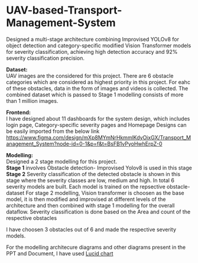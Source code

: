 # UAV-based-Transport-Management-System
Designed a multi-stage architecture combining Improvised YOLOv8 for object detection and category-specific modified Vision Transformer models for severity classification, achieving high detection accuracy and 92% severity classification precision.  

**Dataset:** <br>
UAV images are the considered for this project. There are 6 obstacle categories which are considered as highest priority in this project. For eahc of these obstacles, data in the form of images and videos is collected. The combined dataset which is passed to Stage 1 modelling consists of more than 1 million images.

**Frontend:** <br>
I have designed about 11 dashboards for the system design, which includes login page, Category-specific severity pages and Homepage
Designs can be easily imported from the below link
https://www.figma.com/design/mXp8MYmNrHkmmlKdyOixGX/Transport_Management_System?node-id=0-1&p=f&t=BsFB1vPyoHwhErpZ-0

**Modelling:** <br>
Designed a 2 stage modelling for this project. <br>
**Stage 1** involves Obstacle detection- Improvised Yolov8 is used in this stage<br>
**Stage 2** Severity classification of the detected obstacle is shown in this stage where the severity classes are low, medium and high. In total 6 severity models are built. Each model is trained on the repsective obstacle-dataset
For stage 2 modelling, Vision transformer is choosen as the base model, it is then modified and improvised at different levels of the architecture and then combined with stage 1 modelling for the overall dataflow.
Severity classification is done based on the Area and count of the respective obstacles<br>

I have choosen 3 obstacles out of 6 and made the respective severity models.

For the modelling architecure diagrams and other diagrams present in the PPT and Document, I have used [Lucid chart](https://www.lucidchart.com/pages/)
